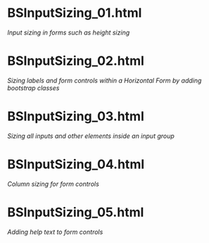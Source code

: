 # BSInputSizing_01.html
*Input sizing in forms such as height sizing*

# BSInputSizing_02.html
*Sizing labels and form controls within a Horizontal Form by adding bootstrap classes*

# BSInputSizing_03.html
*Sizing all inputs and other elements inside an input group*

# BSInputSizing_04.html
*Column sizing for form controls*

# BSInputSizing_05.html
*Adding help text to form controls*